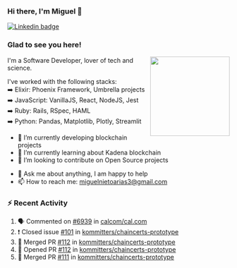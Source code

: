 ### Hi there, I'm Miguel 👋

<a href="https://linkedin.com/in/miguelnietoa/" target="_blank" rel="noopener noreferrer">
  <img src="https://img.shields.io/badge/-LinkedIn-0e76a8?style=flat-square&logo=Linkedin&logoColor=white" alt="Linkedin badge">
</a>
<!-- [![Website Badge](https://img.shields.io/badge/Website-3b5998?style=flat-square&logo=google-chrome&logoColor=white)](#notavailablenow#) 

<img src="https://i.imgur.com/tbrLrt5.gif" width=400 alt="Coding GIF" align="right"/>
-->


### Glad to see you here!
<a href="https://github.com/miguelnietoa"><img src="https://github-readme-stats-git-masterrstaa-rickstaa.vercel.app/api?username=miguelnietoa&show_icons=true&hide_border=true&count_private=true&include_all_commits=true&theme=tokyonight" height="180em" align="right"/></a>
I'm a Software Developer, lover of tech and science. 

I've worked with the following stacks:\
➡️ Elixir: Phoenix Framework, Umbrella projects\
➡️ JavaScript: VanillaJS, React, NodeJS, Jest\
➡️ Ruby: Rails, RSpec, HAML\
➡️ Python: Pandas, Matplotlib, Plotly, Streamlit

- 🔭 I’m currently developing blockchain projects
- 🌱 I’m currently learning about Kadena blockchain
- 👯 I’m looking to contribute on Open Source projects
<!-- 
- 😄 I just finished a Machine Learning course! 
- 🤔 I’m looking for help with ...
-->
- 💬 Ask me about anything, I am happy to help
- 📫 How to reach me: miguelnietoarias3@gmail.com


### ⚡ Recent Activity

<!--START_SECTION:activity-->
1. 🗣 Commented on [#6939](https://github.com/calcom/cal.com/issues/6939) in [calcom/cal.com](https://github.com/calcom/cal.com)
2. ❗️ Closed issue [#101](https://github.com/kommitters/chaincerts-prototype/issues/101) in [kommitters/chaincerts-prototype](https://github.com/kommitters/chaincerts-prototype)
3. 🎉 Merged PR [#112](https://github.com/kommitters/chaincerts-prototype/pull/112) in [kommitters/chaincerts-prototype](https://github.com/kommitters/chaincerts-prototype)
4. 💪 Opened PR [#112](https://github.com/kommitters/chaincerts-prototype/pull/112) in [kommitters/chaincerts-prototype](https://github.com/kommitters/chaincerts-prototype)
5. 🎉 Merged PR [#111](https://github.com/kommitters/chaincerts-prototype/pull/111) in [kommitters/chaincerts-prototype](https://github.com/kommitters/chaincerts-prototype)
<!--END_SECTION:activity-->
